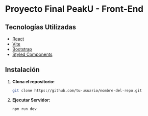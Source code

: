 # Proyecto Final PeakU - Front-End



## Tecnologías Utilizadas

- [React](https://reactjs.org/)
- [Vite](https://vitejs.dev/)
- [Bootstrap](https://react-bootstrap.netlify.app/docs/getting-started/introduction/)
- [Styled Components](https://styled-components.com/)

## Instalación

1. **Clona el repositorio:**

   ```bash
   git clone https://github.com/tu-usuario/nombre-del-repo.git

2. **Ejecutar Servidor:**
   ```bash 
   npm run dev